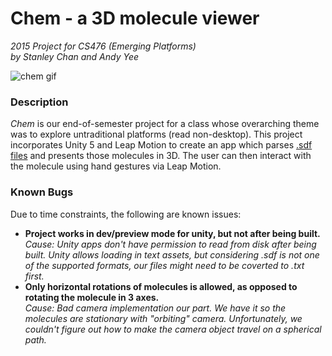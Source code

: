 # Chem - a 3D molecule viewer
*2015 Project for CS476 (Emerging Platforms)  
by Stanley Chan and Andy Yee*  

![chem gif](https://github.com/sksea/chem/raw/master/chem.gif)

### Description
*Chem* is our end-of-semester project for a class whose overarching theme was to explore untraditional platforms (read non-desktop). This project incorporates Unity 5 and Leap Motion to create an app which parses [.sdf files](http://en.wikipedia.org/wiki/Chemical_table_file) and presents those molecules in 3D. The user can then interact with the molecule using hand gestures via Leap Motion.

### Known Bugs
Due to time constraints, the following are known issues:
* **Project works in dev/preview mode for unity, but not after being built.**   
   *Cause: Unity apps don't have permission to read from disk after being built. Unity allows loading in text assets, but considering .sdf is not one of the supported formats, our files might need to be coverted to .txt first.*
* **Only horizontal rotations of molecules is allowed, as opposed to rotating the molecule in 3 axes.**   
   *Cause: Bad camera implementation our part. We have it so the molecules are stationary with "orbiting" camera. Unfortunately, we couldn't figure out how to make the camera object travel on a spherical path.*
